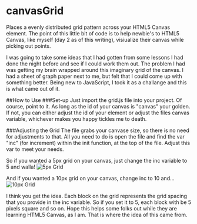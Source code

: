 canvasGrid
==========

Places a evenly distributed grid pattern across your HTML5 Canvas element. The point of this little bit of code is to help newbie's to HTML5 Canvas, like myself (day 2 as of this writing), visiualize their canvas while picking out points. 

I was going to take some ideas that I had gotten from some lessons I had done the night before and see if I could work them out. The problem I had was getting my brain wrapped around this imaginary grid of the canvas. I had a sheet of graph paper next to me, but felt that I could come up with something better. Being new to JavaScript, I took it as a challange and this is what came out of it.

##How to Use
###Set-up
Just import the grid.js file into your project. Of course, point to it. As long as the id of your canvas is "canvas" your golden. If not, you can either adjust the id of your element or adjust the files canvas variable, whichever makes you happy tickles me to death. 

###Adjusting the Grid
The file grabs your canvase size, so there is no need for adjustments to that. All you need to do is open the file and find the var "inc" (for increment) within the init function, at the top of the file. Adjust this var to meet your needs.

So if you wanted a 5px grid on your canvas, just change the inc variable to 5 and walla! 
![5px Grid](https://lh4.googleusercontent.com/-1LcHfAl5rzA/USqilSKscbI/AAAAAAAACDc/gnwbIfbX0k0/w904-h428-o-k/5pixel.PNG "5px Grid on Canvas")

And if you wanted a 10px grid on your canvas, change inc to 10 and...
![10px Grid](https://lh3.googleusercontent.com/-HGWLgSdSQC4/USqiks4qbMI/AAAAAAAACDM/EIPokXwpV-M/w839-h395-o-k/10pixel.PNG "10px Grid on Canvas")

I think you get the idea. Each block on the grid represents the grid spacing that you provide in the inc variable. So if you set it to 5, each block with be 5 pixels square and so on. Hope this helps some folks out while they are learning HTML5 Canvas, as I am. That is where the idea of this came from. 
